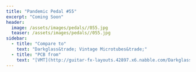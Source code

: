 ```yaml
---
title: "Pandemic Pedal #55"
excerpt: "Coming Soon"
header:
  image: /assets/images/pedals//055.jpg
  teaser: /assets/images/pedals//055.jpg
sidebar:
  - title: "Compare to"
    text: "Darkglass&trade; Vintage Microtubes&trade;"
  - title: "PCB from"
    text: "[VMT](http://guitar-fx-layouts.42897.x6.nabble.com/Darkglass-VMT-td16443i40.html)"
---
```


